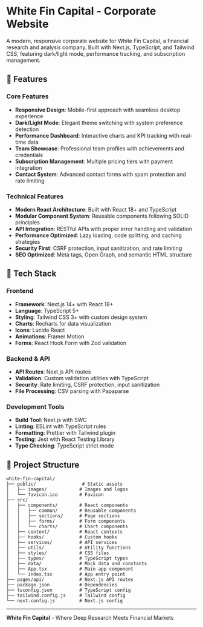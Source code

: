 # White Fin Capital - Corporate Website

A modern, responsive corporate website for White Fin Capital, a financial research and analysis company. Built with Next.js, TypeScript, and Tailwind CSS, featuring dark/light mode, performance tracking, and subscription management.

## 🌟 Features

### Core Features
- **Responsive Design**: Mobile-first approach with seamless desktop experience
- **Dark/Light Mode**: Elegant theme switching with system preference detection
- **Performance Dashboard**: Interactive charts and KPI tracking with real-time data
- **Team Showcase**: Professional team profiles with achievements and credentials
- **Subscription Management**: Multiple pricing tiers with payment integration
- **Contact System**: Advanced contact forms with spam protection and rate limiting

### Technical Features
- **Modern React Architecture**: Built with React 18+ and TypeScript
- **Modular Component System**: Reusable components following SOLID principles
- **API Integration**: RESTful APIs with proper error handling and validation
- **Performance Optimized**: Lazy loading, code splitting, and caching strategies
- **Security First**: CSRF protection, input sanitization, and rate limiting
- **SEO Optimized**: Meta tags, Open Graph, and semantic HTML structure

## 🚀 Tech Stack

### Frontend
- **Framework**: Next.js 14+ with React 18+
- **Language**: TypeScript 5+
- **Styling**: Tailwind CSS 3+ with custom design system
- **Charts**: Recharts for data visualization
- **Icons**: Lucide React
- **Animations**: Framer Motion
- **Forms**: React Hook Form with Zod validation

### Backend & API
- **API Routes**: Next.js API routes
- **Validation**: Custom validation utilities with TypeScript
- **Security**: Rate limiting, CSRF protection, input sanitization
- **File Processing**: CSV parsing with Papaparse

### Development Tools
- **Build Tool**: Next.js with SWC
- **Linting**: ESLint with TypeScript rules
- **Formatting**: Prettier with Tailwind plugin
- **Testing**: Jest with React Testing Library
- **Type Checking**: TypeScript strict mode

## 📁 Project Structure

```
white-fin-capital/
├── public/                 # Static assets
│   ├── images/            # Images and logos
│   └── favicon.ico        # Favicon
├── src/
│   ├── components/        # React components
│   │   ├── common/        # Reusable components
│   │   ├── sections/      # Page sections
│   │   ├── forms/         # Form components
│   │   └── charts/        # Chart components
│   ├── context/           # React contexts
│   ├── hooks/             # Custom hooks
│   ├── services/          # API services
│   ├── utils/             # Utility functions
│   ├── styles/            # CSS files
│   ├── types/             # TypeScript types
│   ├── data/              # Mock data and constants
│   ├── App.tsx            # Main app component
│   └── index.tsx          # App entry point
├── pages/api/             # Next.js API routes
├── package.json           # Dependencies
├── tsconfig.json          # TypeScript config
├── tailwind.config.js     # Tailwind config
└── next.config.js         # Next.js config
```

---

**White Fin Capital** - Where Deep Research Meets Financial Markets